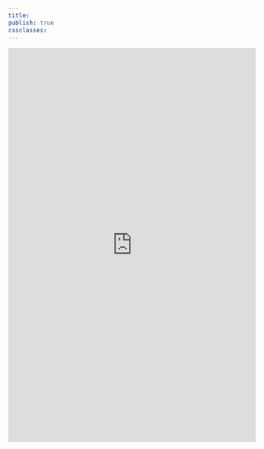 ```yaml
---
title: 
publish: true
cssclasses:
---
```

<iframe src="https://bpbarwick.github.io/daria-guide-map/" style="height:800px;width:100%;border:none;" title="Sunfall Coast"> </iframe>
